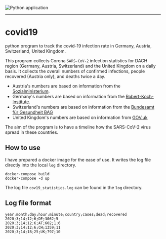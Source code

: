 ![Python application](https://github.com/ondrno/track-covid19/workflows/Python%20application/badge.svg?branch=master)

----

# covid19
python program to track the covid-19 infection rate in Germany, Austria, Switzerland, United Kingdom.

This program collects Corona ``SARS-CoV-2`` infection statistics for DACH region (Germany, Austria, Switzerland) 
and the United Kingdom on a daily basis. It collects the overall numbers of confirmed infections, 
people recovered (Austria only), and deaths twice a day. 

- Austria's numbers are based on information from the  
[Sozialministerium](https://www.sozialministerium.at/Informationen-zum-Coronavirus/Neuartiges-Coronavirus-(2019-nCov).html).
- Germany's numbers are based on information from the [Robert-Koch-Institute](https://www.rki.de/DE/Content/InfAZ/N/Neuartiges_Coronavirus/Fallzahlen.html).
- Switzerland's numbers are based on information from the [Bundesamt für Gesundheit BAG](https://www.bag.admin.ch/bag/de/home/krankheiten/ausbrueche-epidemien-pandemien/aktuelle-ausbrueche-epidemien/novel-cov/situation-schweiz-und-international.html)
- United Kingdom's numbers are based on information from [GOV.uk](https://www.arcgis.com/home/item.html?id=e5fd11150d274bebaaf8fe2a7a2bda11)
 

The aim of the program is to have a timeline how the SARS-CoV-2 virus spread in these countries.
  
## How to use
I have prepared a docker image for the ease of use. It writes the log file directly into the local ``log`` 
directory. 

    docker-compose build
    docker-compose -d up
    
The log file ``cov19_statistics.log`` can be found in the ``log`` directory.
    
## Log file format
    year;month;day;hour;minute;country;cases;dead;recovered
    2020;3;14;12;6;DE;3062;5
    2020;3;14;12;6;AT;602;1;6
    2020;3;14;12;6;CH;1359;11
    2020;3;14;18;25;UK;797;10
